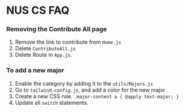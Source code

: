 # NUS CS FAQ

### Removing the Contribute All page
1. Remove the link to contribute from `Home.js`
2. Delete `ContributeAll.js`
3. Delete Route in `App.js`.

### To add a new major
1. Enable the category by adding it to the `utils/Majors.js`
2. Go to `tailwind.config.js`, and add a color for the new major
3. Create a new CSS rule. `.major-content a { @apply text-major; }`
4. Update all `switch` statements. 
